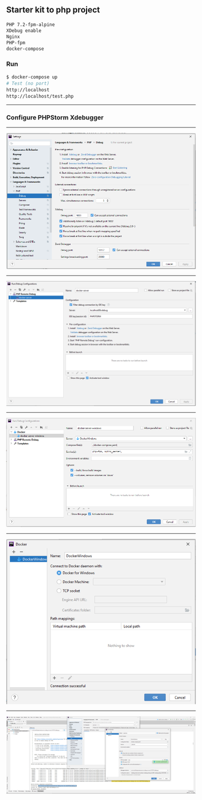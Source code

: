 ## Starter kit to php project

    PHP 7.2-fpm-alpine
    XDebug enable
    Nginx
    PHP-fpm
    docker-compose

### Run

```bash
$ docker-compose up
# Test (no port)
http://localhost
http://localhost/test.php
```

---

### Configure PHPStorm Xdebugger

---

![alt text](app/images/phpstorm1.png)

---

![alt text](app/images/phpstorm2.png)

---

![alt text](app/images/phpstorm3.png)

---

![alt text](app/images/phpstorm4.png)

---

![alt text](app/images/phpstorm5.png)
